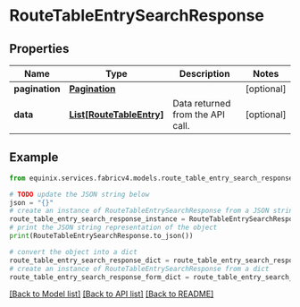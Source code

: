 # RouteTableEntrySearchResponse


## Properties

Name | Type | Description | Notes
------------ | ------------- | ------------- | -------------
**pagination** | [**Pagination**](Pagination.md) |  | [optional] 
**data** | [**List[RouteTableEntry]**](RouteTableEntry.md) | Data returned from the API call. | [optional] 

## Example

```python
from equinix.services.fabricv4.models.route_table_entry_search_response import RouteTableEntrySearchResponse

# TODO update the JSON string below
json = "{}"
# create an instance of RouteTableEntrySearchResponse from a JSON string
route_table_entry_search_response_instance = RouteTableEntrySearchResponse.from_json(json)
# print the JSON string representation of the object
print(RouteTableEntrySearchResponse.to_json())

# convert the object into a dict
route_table_entry_search_response_dict = route_table_entry_search_response_instance.to_dict()
# create an instance of RouteTableEntrySearchResponse from a dict
route_table_entry_search_response_form_dict = route_table_entry_search_response.from_dict(route_table_entry_search_response_dict)
```
[[Back to Model list]](../README.md#documentation-for-models) [[Back to API list]](../README.md#documentation-for-api-endpoints) [[Back to README]](../README.md)



